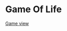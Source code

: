 # Game Of Life
[Game view](https://user-images.githubusercontent.com/22868816/31047290-c09cb3ee-a5bc-11e7-9fde-95080c89f13f.png)
